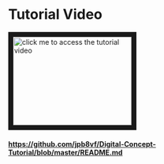# Tutorial Video


<a href="https://www.youtube.com/watch?v=WsZ-elpqN78&feature=youtu.be
" target="_blank"><img src="http://img.youtube.com/vi/https://www.youtube.com/watch?v=WsZ-elpqN78&feature=youtu.be/0.jpg" 
alt="click me to access the tutorial video" width="240" height="180" border="10" /></a>






#### https://github.com/jpb8vf/Digital-Concept-Tutorial/blob/master/README.md
